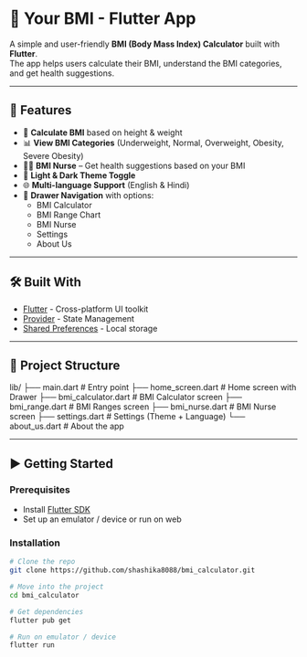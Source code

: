# 📱 Your BMI - Flutter App

A simple and user-friendly **BMI (Body Mass Index) Calculator** built with **Flutter**.  
The app helps users calculate their BMI, understand the BMI categories, and get health suggestions.

---

## 🚀 Features
- 🔢 **Calculate BMI** based on height & weight
- 📊 **View BMI Categories** (Underweight, Normal, Overweight, Obesity, Severe Obesity)
- 👩‍⚕️ **BMI Nurse** – Get health suggestions based on your BMI
- 🎨 **Light & Dark Theme Toggle**
- 🌐 **Multi-language Support** (English & Hindi)
- 📝 **Drawer Navigation** with options:
  - BMI Calculator  
  - BMI Range Chart  
  - BMI Nurse  
  - Settings  
  - About Us  

---

## 🛠️ Built With
- [Flutter](https://flutter.dev/) - Cross-platform UI toolkit  
- [Provider](https://pub.dev/packages/provider) - State Management  
- [Shared Preferences](https://pub.dev/packages/shared_preferences) - Local storage  

---

## 📂 Project Structure
lib/
├── main.dart # Entry point
├── home_screen.dart # Home screen with Drawer
├── bmi_calculator.dart # BMI Calculator screen
├── bmi_range.dart # BMI Ranges screen
├── bmi_nurse.dart # BMI Nurse screen
├── settings.dart # Settings (Theme + Language)
└── about_us.dart # About the app

---

## ▶️ Getting Started

### Prerequisites
- Install [Flutter SDK](https://flutter.dev/docs/get-started/install)
- Set up an emulator / device or run on web

### Installation
```bash
# Clone the repo
git clone https://github.com/shashika8088/bmi_calculator.git

# Move into the project
cd bmi_calculator

# Get dependencies
flutter pub get

# Run on emulator / device
flutter run

